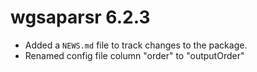 # wgsaparsr 6.2.3

* Added a `NEWS.md` file to track changes to the package.
* Renamed config file column "order" to "outputOrder"
